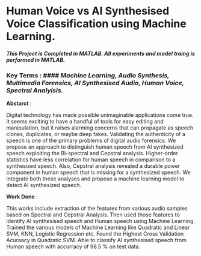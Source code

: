 # Human Voice vs AI Synthesised Voice Classification using Machine Learning.

#### *This Project is Completed in MATLAB. All experiments and model traing is performed in MATLAB.* 
### Key Terms : #### *Machine Learning, Audio Synthesis, Multimedia Forensics, AI Synthesised Audio, Human Voice, Spectral Analyisis.*

**Abstarct** : 

Digital technology has made possible unimaginable applications come true. It seems exciting to have a handful of tools for easy editing and manipulation, but it raises alarming concerns that can propagate as speech clones, duplicates, or maybe deep fakes. Validating the authenticity of a speech is one of the primary problems of digital audio forensics. We propose an approach to distinguish human speech from AI synthesized speech exploiting the Bi-spectral and Cepstral analysis. Higher-order statistics have less correlation for human speech in comparison to a synthesized speech. Also, Cepstral analysis revealed a durable power component in human speech that is missing for a synthesized speech. We integrate both these analyses and propose a machine learning model to detect AI synthesized speech.

**Work Done** :

This works include extraction of the features from various audio samples based on Spectral and Cepstral Analysis. Then used those features to identify AI synthesised speech and Human speech using Machine Learning. Trained the various models of Machine Learning like Quadratic and Linear SVM, KNN, Logistic Regression etc. Found the Highest Cross Validation Acuraacy in Quadratic SVM. Able to classify AI synthesised speech from Human speech with accurracy of 98.5 % on test data. 

